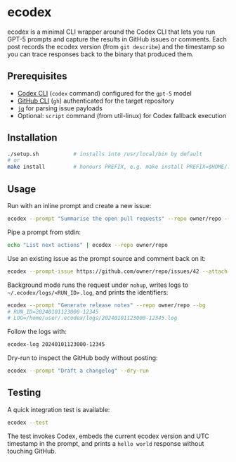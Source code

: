 # ecodex

ecodex is a minimal CLI wrapper around the Codex CLI that lets you run GPT-5 prompts and capture the results in GitHub issues or comments. Each post records the ecodex version (from `git describe`) and the timestamp so you can trace responses back to the binary that produced them.

## Prerequisites
- [Codex CLI](https://github.com/openai/codex-cli) (`codex` command) configured for the `gpt-5` model
- [GitHub CLI](https://cli.github.com/) (`gh`) authenticated for the target repository
- [`jq`](https://stedolan.github.io/jq/) for parsing issue payloads
- Optional: `script` command (from util-linux) for Codex fallback execution

## Installation
```sh
./setup.sh           # installs into /usr/local/bin by default
# or
make install         # honours PREFIX, e.g. make install PREFIX=$HOME/.local/bin
```

## Usage
Run with an inline prompt and create a new issue:
```sh
ecodex --prompt "Summarise the open pull requests" --repo owner/repo --title "Codex summary"
```

Pipe a prompt from stdin:
```sh
echo "List next actions" | ecodex --repo owner/repo
```

Use an existing issue as the prompt source and comment back on it:
```sh
ecodex --prompt-issue https://github.com/owner/repo/issues/42 --attach-prompt
```

Background mode runs the request under `nohup`, writes logs to `~/.ecodex/logs/<RUN_ID>.log`, and prints the identifiers:
```sh
ecodex --prompt "Generate release notes" --repo owner/repo --bg
# RUN_ID=20240101123000-12345
# LOG=/home/user/.ecodex/logs/20240101123000-12345.log
```
Follow the logs with:
```sh
ecodex-log 20240101123000-12345
```

Dry-run to inspect the GitHub body without posting:
```sh
ecodex --prompt "Draft a changelog" --dry-run
```

## Testing
A quick integration test is available:
```sh
ecodex --test
```
The test invokes Codex, embeds the current ecodex version and UTC timestamp in the prompt, and prints a `hello world` response without touching GitHub.
